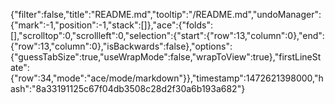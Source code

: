 {"filter":false,"title":"README.md","tooltip":"/README.md","undoManager":{"mark":-1,"position":-1,"stack":[]},"ace":{"folds":[],"scrolltop":0,"scrollleft":0,"selection":{"start":{"row":13,"column":0},"end":{"row":13,"column":0},"isBackwards":false},"options":{"guessTabSize":true,"useWrapMode":false,"wrapToView":true},"firstLineState":{"row":34,"mode":"ace/mode/markdown"}},"timestamp":1472621398000,"hash":"8a33191125c67f04db3508c28d2f30a6b193a682"}